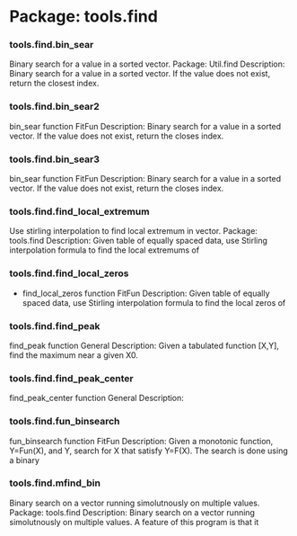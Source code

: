 # Package: tools.find


### tools.find.bin_sear

Binary search for a value in a sorted vector. Package: Util.find Description: Binary search for a value in a sorted vector. If the value does not exist, return the closest index.


### tools.find.bin_sear2

bin_sear function                                                 FitFun Description: Binary search for a value in a sorted vector. If the value does not exist, return the closes index.


### tools.find.bin_sear3

bin_sear function                                                 FitFun Description: Binary search for a value in a sorted vector. If the value does not exist, return the closes index.


### tools.find.find_local_extremum

Use stirling interpolation to find local extremum in vector. Package: tools.find Description: Given table of equally spaced data, use Stirling interpolation formula to find the local extremums of


### tools.find.find_local_zeros

- find_local_zeros function                                            FitFun Description: Given table of equally spaced data, use Stirling interpolation formula to find the local zeros of


### tools.find.find_peak

find_peak function                                                   General Description: Given a tabulated function [X,Y], find the maximum near a given X0.


### tools.find.find_peak_center

find_peak_center function                                        General Description:


### tools.find.fun_binsearch

fun_binsearch function                                            FitFun Description: Given a monotonic function, Y=Fun(X), and Y, search for X that satisfy Y=F(X). The search is done using a binary


### tools.find.mfind_bin

Binary search on a vector running simolutnously on multiple values. Package: tools.find Description: Binary search on a vector running simolutnously on multiple values. A feature of this program is that it


